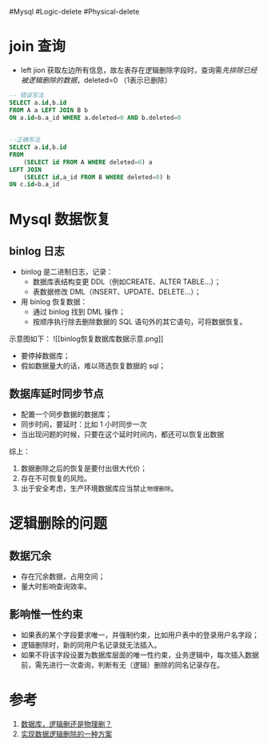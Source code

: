 #Mysql #Logic-delete #Physical-delete


# join 查询
- left jion 获取左边所有信息，故左表存在逻辑删除字段时，查询需*先排除已经被逻辑删除的数据*，deleted=0 （1表示已删除）

```sql
-- 错误写法
SELECT a.id,b.id
FROM A a LEFT JOIN B b 
ON a.id=b.a_id WHERE a.deleted=0 AND b.deleted=0
 
 
--正确写法
SELECT a.id,b.id
FROM 
	(SELECT id FROM A WHERE deleted=0) a 
LEFT JOIN
	(SELECT id,a_id FROM B WHERE deleted=0) b 
ON c.id=b.a_id 
```


# Mysql 数据恢复
## binlog 日志
- binlog 是二进制日志，记录：
	- 数据库表结构变更 DDL（例如CREATE、ALTER TABLE…）；
	- 表数据修改 DML（INSERT、UPDATE、DELETE…）；
- 用 binlog 恢复数据：
	- 通过 binlog 找到 DML 操作；
	- 按顺序执行除去删除数据的 SQL 语句外的其它语句，可将数据恢复。

示意图如下：
![[binlog恢复数据库数据示意.png]]

  
- 要停掉数据库；
- 假如数据量大的话，难以筛选恢复数据的 sql；

## 数据库延时同步节点
-   配置一个同步数据的数据库；
-   同步时间，要延时：比如 1 小时同步一次
-   当出现问题的时候，只要在这个延时时间内，都还可以恢复出数据

综上：
1. 数据删除之后的恢复是要付出很大代价；
2. 存在不可恢复的风险。
3. 出于安全考虑，生产环境数据库应当禁止`物理删除`。

# 逻辑删除的问题
## 数据冗余
- 存在冗余数据，占用空间；
- 量大时影响查询效率。

## 影响惟一性约束
- 如果表的某个字段要求唯一，并强制约束，比如用户表中的登录用户名字段；
- 逻辑删除时，新的同用户名记录就无法插入。
- 如果不将该字段设置为数据库层面的唯一性约束，业务逻辑中，每次插入数据前，需先进行一次查询，判断有无（逻辑）删除的同名记录存在。





# 参考
1. [数据库，逻辑删还是物理删？](https://juejin.cn/post/6946577362301485063)
2. [实现数据逻辑删除的一种方案](https://www.cnblogs.com/54chensongxia/p/14247966.html)